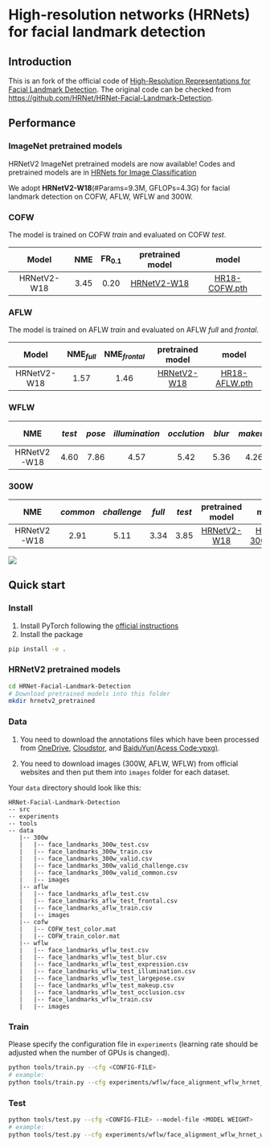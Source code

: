 # High-resolution networks (HRNets) for facial landmark detection

## Introduction

This is an fork of the official code of [High-Resolution Representations for Facial Landmark Detection](https://arxiv.org/pdf/1904.04514.pdf).
The original code can be checked from <https://github.com/HRNet/HRNet-Facial-Landmark-Detection>.

## Performance

### ImageNet pretrained models

HRNetV2 ImageNet pretrained models are now available! Codes and pretrained models are in [HRNets for Image Classification](https://github.com/HRNet/HRNet-Image-Classification)

We adopt **HRNetV2-W18**(#Params=9.3M, GFLOPs=4.3G) for facial landmark detection on COFW, AFLW, WFLW and 300W.

### COFW

The model is trained on COFW _train_ and evaluated on COFW _test_.

|    Model    | NME  | FR<sub>0.1</sub> |                        pretrained model                        |                              model                               |
| :---------: | :--: | :--------------: | :------------------------------------------------------------: | :--------------------------------------------------------------: |
| HRNetV2-W18 | 3.45 |       0.20       | [HRNetV2-W18](https://1drv.ms/u/s!Aus8VCZ_C_33cMkPimlmClRvmpw) | [HR18-COFW.pth](https://1drv.ms/u/s!AiWjZ1LamlxzdFIsEUQl8jgUaMk) |

### AFLW

The model is trained on AFLW _train_ and evaluated on AFLW _full_ and _frontal_.

|    Model    | NME<sub>_full_</sub> | NME<sub>_frontal_</sub> |                        pretrained model                        |                              model                               |
| :---------: | :------------------: | :---------------------: | :------------------------------------------------------------: | :--------------------------------------------------------------: |
| HRNetV2-W18 |         1.57         |          1.46           | [HRNetV2-W18](https://1drv.ms/u/s!Aus8VCZ_C_33cMkPimlmClRvmpw) | [HR18-AFLW.pth](https://1drv.ms/u/s!AiWjZ1Lamlxzc7xumEw810iBLTc) |

### WFLW

|     NME     | _test_ | _pose_ | _illumination_ | _occlution_ | _blur_ | _makeup_ | _expression_ |                        pretrained model                        |                              model                               |
| :---------: | :----: | :----: | :------------: | :---------: | :----: | :------: | :----------: | :------------------------------------------------------------: | :--------------------------------------------------------------: |
| HRNetV2-W18 |  4.60  |  7.86  |      4.57      |    5.42     |  5.36  |   4.26   |     4.78     | [HRNetV2-W18](https://1drv.ms/u/s!Aus8VCZ_C_33cMkPimlmClRvmpw) | [HR18-WFLW.pth](https://1drv.ms/u/s!AiWjZ1LamlxzdTsr_9QZCwJsn5U) |

### 300W

|     NME     | _common_ | _challenge_ | _full_ | _test_ |                        pretrained model                        |                              model                               |
| :---------: | :------: | :---------: | :----: | :----: | :------------------------------------------------------------: | :--------------------------------------------------------------: |
| HRNetV2-W18 |   2.91   |    5.11     |  3.34  |  3.85  | [HRNetV2-W18](https://1drv.ms/u/s!Aus8VCZ_C_33cMkPimlmClRvmpw) | [HR18-300W.pth](https://1drv.ms/u/s!AiWjZ1LamlxzeYLmza1XU-4WhnQ) |

![](images/face.png)

## Quick start

### Install

1. Install PyTorch following the [official instructions](https://pytorch.org/)
2. Install the package

```sh
pip install -e .
```

### HRNetV2 pretrained models

```sh
cd HRNet-Facial-Landmark-Detection
# Download pretrained models into this folder
mkdir hrnetv2_pretrained
```

### Data

1. You need to download the annotations files which have been processed from [OneDrive](https://1drv.ms/u/s!AiWjZ1LamlxzdmYbSkHpPYhI8Ms), [Cloudstor](https://cloudstor.aarnet.edu.au/plus/s/m9lHU2aJId8Sh8l), and [BaiduYun(Acess Code:ypxg)](https://pan.baidu.com/s/1Yg1IEp3l2IpGPolpUsWdfg).

2. You need to download images (300W, AFLW, WFLW) from official websites and then put them into `images` folder for each dataset.

Your `data` directory should look like this:

```
HRNet-Facial-Landmark-Detection
-- src
-- experiments
-- tools
-- data
   |-- 300w
   |   |-- face_landmarks_300w_test.csv
   |   |-- face_landmarks_300w_train.csv
   |   |-- face_landmarks_300w_valid.csv
   |   |-- face_landmarks_300w_valid_challenge.csv
   |   |-- face_landmarks_300w_valid_common.csv
   |   |-- images
   |-- aflw
   |   |-- face_landmarks_aflw_test.csv
   |   |-- face_landmarks_aflw_test_frontal.csv
   |   |-- face_landmarks_aflw_train.csv
   |   |-- images
   |-- cofw
   |   |-- COFW_test_color.mat
   |   |-- COFW_train_color.mat
   |-- wflw
   |   |-- face_landmarks_wflw_test.csv
   |   |-- face_landmarks_wflw_test_blur.csv
   |   |-- face_landmarks_wflw_test_expression.csv
   |   |-- face_landmarks_wflw_test_illumination.csv
   |   |-- face_landmarks_wflw_test_largepose.csv
   |   |-- face_landmarks_wflw_test_makeup.csv
   |   |-- face_landmarks_wflw_test_occlusion.csv
   |   |-- face_landmarks_wflw_train.csv
   |   |-- images

```

### Train

Please specify the configuration file in `experiments` (learning rate should be adjusted when the number of GPUs is changed).

```sh
python tools/train.py --cfg <CONFIG-FILE>
# example:
python tools/train.py --cfg experiments/wflw/face_alignment_wflw_hrnet_w18.yaml
```

### Test

```sh
python tools/test.py --cfg <CONFIG-FILE> --model-file <MODEL WEIGHT>
# example:
python tools/test.py --cfg experiments/wflw/face_alignment_wflw_hrnet_w18.yaml --model-file HR18-WFLW.pth
```
